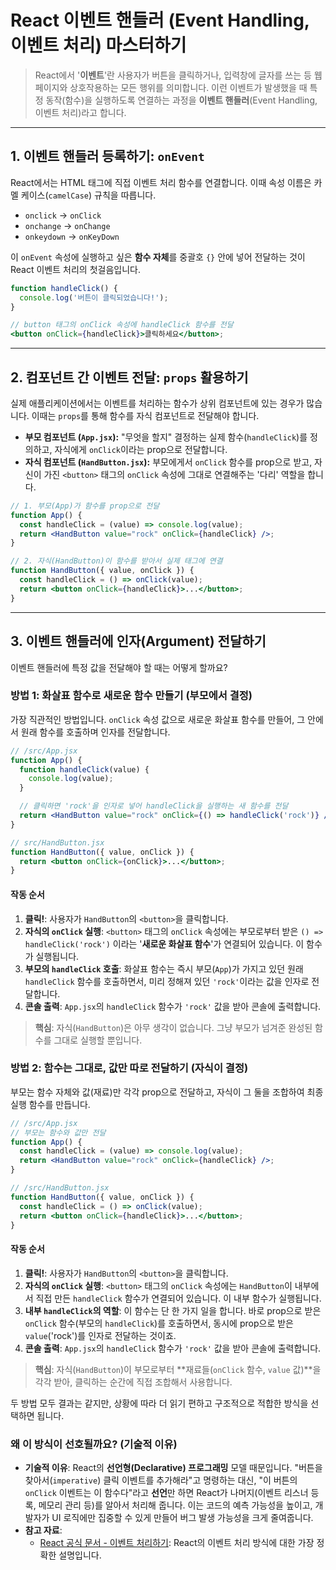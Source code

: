 # React 이벤트 핸들러 (Event Handling, 이벤트 처리) 마스터하기

> React에서 '**이벤트**'란 사용자가 버튼을 클릭하거나, 입력창에 글자를 쓰는 등 웹페이지와 상호작용하는 모든 행위를 의미합니다. 이런 이벤트가 발생했을 때 특정 동작(함수)을 실행하도록 연결하는 과정을 **이벤트 핸들러**(Event Handling, 이벤트 처리)라고 합니다.

---

## 1\. 이벤트 핸들러 등록하기: `onEvent`

React에서는 HTML 태그에 직접 이벤트 처리 함수를 연결합니다. 이때 속성 이름은 카멜 케이스(`camelCase`) 규칙을 따릅니다.

- `onclick` → `onClick`
- `onchange` → `onChange`
- `onkeydown` → `onKeyDown`

이 `onEvent` 속성에 실행하고 싶은 **함수 자체**를 중괄호 `{}` 안에 넣어 전달하는 것이 React 이벤트 처리의 첫걸음입니다.

```jsx
function handleClick() {
  console.log('버튼이 클릭되었습니다!');
}

// button 태그의 onClick 속성에 handleClick 함수를 전달
<button onClick={handleClick}>클릭하세요</button>;
```

---

## 2\. 컴포넌트 간 이벤트 전달: `props` 활용하기

실제 애플리케이션에서는 이벤트를 처리하는 함수가 상위 컴포넌트에 있는 경우가 많습니다. 이때는 `props`를 통해 함수를 자식 컴포넌트로 전달해야 합니다.

- **부모 컴포넌트 (`App.jsx`):** "무엇을 할지" 결정하는 실제 함수(`handleClick`)를 정의하고, 자식에게 `onClick`이라는 prop으로 전달합니다.
- **자식 컴포넌트 (`HandButton.jsx`):** 부모에게서 `onClick` 함수를 prop으로 받고, 자신이 가진 `<button>` 태그의 `onClick` 속성에 그대로 연결해주는 '다리' 역할을 합니다.

<!-- end list -->

```jsx
// 1. 부모(App)가 함수를 prop으로 전달
function App() {
  const handleClick = (value) => console.log(value);
  return <HandButton value="rock" onClick={handleClick} />;
}

// 2. 자식(HandButton)이 함수를 받아서 실제 태그에 연결
function HandButton({ value, onClick }) {
  const handleClick = () => onClick(value);
  return <button onClick={handleClick}>...</button>;
}
```

---

## 3\. 이벤트 핸들러에 인자(Argument) 전달하기

이벤트 핸들러에 특정 값을 전달해야 할 때는 어떻게 할까요?

### 방법 1: 화살표 함수로 새로운 함수 만들기 (부모에서 결정)

가장 직관적인 방법입니다. `onClick` 속성 값으로 새로운 화살표 함수를 만들어, 그 안에서 원래 함수를 호출하며 인자를 전달합니다.

```jsx
// /src/App.jsx
function App() {
  function handleClick(value) {
    console.log(value);
  }

  // 클릭하면 'rock'을 인자로 넣어 handleClick을 실행하는 새 함수를 전달
  return <HandButton value="rock" onClick={() => handleClick('rock')} />;
}

// src/HandButton.jsx
function HandButton({ value, onClick }) {
  return <button onClick={onClick}>...</button>;
}
```

#### 작동 순서

1.  **클릭\!**: 사용자가 `HandButton`의 `<button>`을 클릭합니다.
2.  **자식의 `onClick` 실행**: `<button>` 태그의 `onClick` 속성에는 부모로부터 받은 `() => handleClick('rock')` 이라는 '**새로운 화살표 함수**'가 연결되어 있습니다. 이 함수가 실행됩니다.
3.  **부모의 `handleClick` 호출**: 화살표 함수는 즉시 부모(`App`)가 가지고 있던 원래 `handleClick` 함수를 호출하면서, 미리 정해져 있던 `'rock'`이라는 값을 인자로 전달합니다.
4.  **콘솔 출력**: `App.jsx`의 `handleClick` 함수가 `'rock'` 값을 받아 콘솔에 출력합니다.

> **핵심**: 자식(`HandButton`)은 아무 생각이 없습니다. 그냥 부모가 넘겨준 완성된 함수를 그대로 실행할 뿐입니다.

### 방법 2: 함수는 그대로, 값만 따로 전달하기 (자식이 결정)

부모는 함수 자체와 값(재료)만 각각 prop으로 전달하고, 자식이 그 둘을 조합하여 최종 실행 함수를 만듭니다.

```jsx
// /src/App.jsx
// 부모는 함수와 값만 전달
function App() {
  const handleClick = (value) => console.log(value);
  return <HandButton value="rock" onClick={handleClick} />;
}

// /src/HandButton.jsx
function HandButton({ value, onClick }) {
  const handleClick = () => onClick(value);
  return <button onClick={handleClick}>...</button>;
}
```

#### 작동 순서

1.  **클릭\!**: 사용자가 `HandButton`의 `<button>`을 클릭합니다.
2.  **자식의 `onClick` 실행**: `<button>` 태그의 `onClick` 속성에는 `HandButton`이 내부에서 직접 만든 `handleClick` 함수가 연결되어 있습니다. 이 내부 함수가 실행됩니다.
3.  **내부 `handleClick`의 역할**: 이 함수는 단 한 가지 일을 합니다. 바로 prop으로 받은 `onClick` 함수(부모의 `handleClick`)를 호출하면서, 동시에 prop으로 받은 `value`('rock')를 인자로 전달하는 것이죠.
4.  **콘솔 출력**: `App.jsx`의 `handleClick` 함수가 `'rock'` 값을 받아 콘솔에 출력합니다.

> **핵심**: 자식(`HandButton`)이 부모로부터 \*\*재료들(`onClick` 함수, `value` 값)\*\*을 각각 받아, 클릭하는 순간에 직접 조합해서 사용합니다.

두 방법 모두 결과는 같지만, 상황에 따라 더 읽기 편하고 구조적으로 적합한 방식을 선택하면 됩니다.

### 왜 이 방식이 선호될까요? (기술적 이유)

- **기술적 이유**: React의 **선언형(Declarative) 프로그래밍** 모델 때문입니다. "버튼을 찾아서(`imperative`) 클릭 이벤트를 추가해라"고 명령하는 대신, "이 버튼의 `onClick` 이벤트는 이 함수다"라고 **선언**만 하면 React가 나머지(이벤트 리스너 등록, 메모리 관리 등)를 알아서 처리해 줍니다. 이는 코드의 예측 가능성을 높이고, 개발자가 UI 로직에만 집중할 수 있게 만들어 버그 발생 가능성을 크게 줄여줍니다.
- **참고 자료**:
  - [React 공식 문서 - 이벤트 처리하기](https://react.dev/learn/responding-to-events): React의 이벤트 처리 방식에 대한 가장 정확한 설명입니다.
